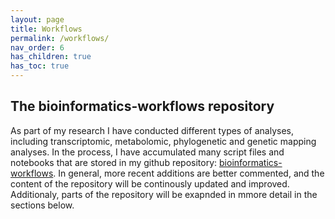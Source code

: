 ```yaml
---
layout: page
title: Workflows
permalink: /workflows/
nav_order: 6
has_children: true
has_toc: true
---
```




## The bioinformatics-workflows repository

As part of my research I have conducted different types of analyses, including transcriptomic, metabolomic, phylogenetic and genetic mapping analyses. In the process, I have accumulated many script files and notebooks that are stored in my github repository: [bioinformatics-workflows](https://github.com/eporetsky/bioinformatics-workflows). In general, more recent additions are better commented, and the content of the repository will be continously updated and improved. Additionaly, parts of the repository will be exapnded in mmore detail in the sections below.